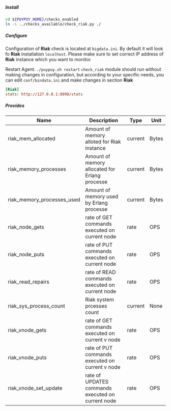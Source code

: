 ##### **Install**

```bash
cd ${PUYPUY_HOME}/checks_enabled
ln -s ../checks_available/check_riak.py ./
```

##### **Configure**

Configuration of **Riak** check is located at `bigdata.ini`. By default it will look fo **Riak** installation `localhost`. 
Please make sure to set correct IP address of **Riak** instance which you want to monitor.   

Restart Agent. `./puypuy.sh restart`
`check_riak` module should run without making changes in configuration, but according to your specific needs, you can edit `conf/bindata.ini` and make changes in section **Riak**

```ini
[Riak]
stats: http://127.0.0.1:8098/stats
```

##### **Provides**

| Name  | Description | Type | Unit|
| ------------- | ------------- |------------- |------------- |
|riak_mem_allocated|Amount of memory alloted for Riak instance |current |Bytes|
|riak_memory_processes|Amount of memory allocated for Erlang processe|current |Bytes|
|riak_memory_processes_used|Amount of memory used by Erlang processe|current |Bytes|
|riak_node_gets|rate of GET commands executed on current node |rate|OPS|
|riak_node_puts|rate of PUT commands executed on current node |rate|OPS|
|riak_read_repairs|rate of READ commands executed on current node |rate|OPS|
|riak_sys_process_count|Riak system prcesses count|current |None|
|riak_vnode_gets|rate of GET commands executed on current v node |rate|OPS|
|riak_vnode_puts|rate of PUT commands executed on current v node |rate|OPS|
|riak_vnode_set_update|rate of UPDATES commands executed on current node |rate|OPS|
